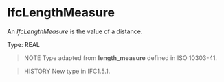# IfcLengthMeasure

An _IfcLengthMeasure_ is the value of a distance.<!-- end of definition -->

Type: REAL

> NOTE Type adapted from **length_measure** defined in ISO 10303-41.

> HISTORY New type in IFC1.5.1.
